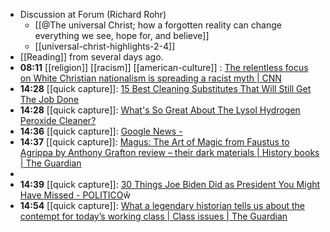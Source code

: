 - Discussion at Forum (Richard Rohr)
	- [[@The universal Christ; how a forgotten reality can change everything we see, hope for, and believe]]
	- [[universal-christ-highlights-2-4]]
- [[Reading]] from several days ago.
- **08:11** [[religion]] [[racism]] [[american-culture]] :  [The relentless focus on White Christian nationalism is spreading a racist myth | CNN](https://www.cnn.com/2024/02/03/us/white-christian-nationalism-racist-myth-cec/index.html)
- **14:28** [[quick capture]]:  [15 Best Cleaning Substitutes That Will Still Get The Job Done](https://www.housedigest.com/1207285/best-cleaning-substitutes-that-will-still-get-the-job-done/)
- **14:28** [[quick capture]]:  [What's So Great About The Lysol Hydrogen Peroxide Cleaner?](https://www.housedigest.com/1507370/lysol-hydrogen-peroxide-clean-toilet/)
- **14:36** [[quick capture]]:  [Google News -](https://news.google.com/articles/CBMiiwFodHRwczovL3d3dy50aGVndWFyZGlhbi5jb20vYm9va3MvMjAyNC9mZWIvMDQvbWFndXMtdGhlLWFydC1vZi1tYWdpYy1mcm9tLWZhdXN0dXMtdG8tYWdyaXBwYS1ieS1hbnRob255LWdyYWZ0b24tcmV2aWV3LXRoZWlyLWRhcmstbWF0ZXJpYWxz0gGLAWh0dHBzOi8vYW1wLnRoZWd1YXJkaWFuLmNvbS9ib29rcy8yMDI0L2ZlYi8wNC9tYWd1cy10aGUtYXJ0LW9mLW1hZ2ljLWZyb20tZmF1c3R1cy10by1hZ3JpcHBhLWJ5LWFudGhvbnktZ3JhZnRvbi1yZXZpZXctdGhlaXItZGFyay1tYXRlcmlhbHM?hl=en-US&gl=US&ceid=US%3Aen)
- **14:37** [[quick capture]]:  [Magus: The Art of Magic from Faustus to Agrippa by Anthony Grafton review – their dark materials | History books | The Guardian](https://www.theguardian.com/books/2024/feb/04/magus-the-art-of-magic-from-faustus-to-agrippa-by-anthony-grafton-review-their-dark-materials)
-
- **14:39** [[quick capture]]:  [30 Things Joe Biden Did as President You Might Have Missed - POLITICO](https://www.politico.com/news/magazine/2024/02/02/joe-biden-30-policy-things-you-might-have-missed-00139046)ŵ
- **14:54** [[quick capture]]:  [What a legendary historian tells us about the contempt for today’s working class | Class issues | The Guardian](https://www.theguardian.com/commentisfree/2024/feb/04/what-legendary-historian-tells-us-about-contempt-for-todays-working-class-ep-thompson)